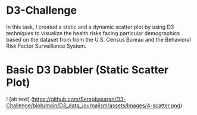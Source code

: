 # D3-Challenge

In this task, I created a static and a dynamic scatter plot by using D3 techniques to visualize the health risks facing particular demographics 
based on the dataset from from the U.S. Census Bureau and the Behavioral Risk Factor Surveillance System.

# Basic D3 Dabbler (Static Scatter Plot)

! [alt text] (https://github.com/Serapbasaran/D3-Challenge/blob/main/D3_data_journalism/assets/Images/4-scatter.png)
